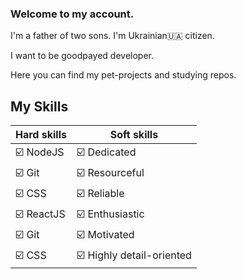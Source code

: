 ### Welcome to my account. 
I'm a father of two sons. I'm Ukrainian🇺🇦 citizen. 

I want to be goodpayed developer.

Here you can find my pet-projects and studying repos.

## My Skills
| Hard skills    |  Soft skills     |
|----------------|------------------|
| ☑️ NodeJS      |  ☑️ Dedicated    |
| ☑️ Git         |  ☑️ Resourceful  |
| ☑️ CSS         |  ☑️ Reliable     |
| ☑️ ReactJS     |  ☑️ Enthusiastic |
| ☑️ Git         |  ☑️ Motivated    |
| ☑️ CSS         |  ☑️ Highly detail-oriented          |





